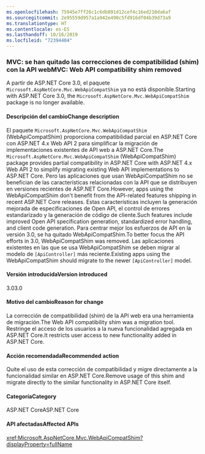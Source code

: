 ```yaml
---
ms.openlocfilehash: 75945e7ff26c1c6db891d12cef4c16ed210da6af
ms.sourcegitcommit: 2e95559d957a1a942e490c5fd916df04b39d73a9
ms.translationtype: HT
ms.contentlocale: es-ES
ms.lasthandoff: 10/16/2019
ms.locfileid: "72394404"
---
```

### <a name="mvc-web-api-compatibility-shim-removed"></a><span data-ttu-id="ad79d-101">MVC: se han quitado las correcciones de compatibilidad (shim) con la API web</span><span class="sxs-lookup"><span data-stu-id="ad79d-101">MVC: Web API compatibility shim removed</span></span>

<span data-ttu-id="ad79d-102">A partir de ASP.NET Core 3.0, el paquete `Microsoft.AspNetCore.Mvc.WebApiCompatShim` ya no está disponible.</span><span class="sxs-lookup"><span data-stu-id="ad79d-102">Starting with ASP.NET Core 3.0, the `Microsoft.AspNetCore.Mvc.WebApiCompatShim` package is no longer available.</span></span>

#### <a name="change-description"></a><span data-ttu-id="ad79d-103">Descripción del cambio</span><span class="sxs-lookup"><span data-stu-id="ad79d-103">Change description</span></span>

<span data-ttu-id="ad79d-104">El paquete `Microsoft.AspNetCore.Mvc.WebApiCompatShim` (WebApiCompatShim) proporciona compatibilidad parcial en ASP.NET Core con ASP.NET 4.x Web API 2 para simplificar la migración de implementaciones existentes de API web a ASP.NET Core.</span><span class="sxs-lookup"><span data-stu-id="ad79d-104">The `Microsoft.AspNetCore.Mvc.WebApiCompatShim` (WebApiCompatShim) package provides partial compatibility in ASP.NET Core with ASP.NET 4.x Web API 2 to simplify migrating existing Web API implementations to ASP.NET Core.</span></span> <span data-ttu-id="ad79d-105">Pero las aplicaciones que usan WebApiCompatShim no se benefician de las características relacionadas con la API que se distribuyen en versiones recientes de ASP.NET Core.</span><span class="sxs-lookup"><span data-stu-id="ad79d-105">However, apps using the WebApiCompatShim don't benefit from the API-related features shipping in recent ASP.NET Core releases.</span></span> <span data-ttu-id="ad79d-106">Estas características incluyen la generación mejorada de especificaciones de Open API, el control de errores estandarizado y la generación de código de cliente.</span><span class="sxs-lookup"><span data-stu-id="ad79d-106">Such features include improved Open API specification generation, standardized error handling, and client code generation.</span></span> <span data-ttu-id="ad79d-107">Para centrar mejor los esfuerzos de API en la versión 3.0, se ha quitado WebApiCompatShim.</span><span class="sxs-lookup"><span data-stu-id="ad79d-107">To better focus the API efforts in 3.0, WebApiCompatShim was removed.</span></span> <span data-ttu-id="ad79d-108">Las aplicaciones existentes en las que se usa WebApiCompatShim se deben migrar al modelo de `[ApiController]` más reciente.</span><span class="sxs-lookup"><span data-stu-id="ad79d-108">Existing apps using the WebApiCompatShim should migrate to the newer `[ApiController]` model.</span></span>

#### <a name="version-introduced"></a><span data-ttu-id="ad79d-109">Versión introducida</span><span class="sxs-lookup"><span data-stu-id="ad79d-109">Version introduced</span></span>

<span data-ttu-id="ad79d-110">3.0</span><span class="sxs-lookup"><span data-stu-id="ad79d-110">3.0</span></span>

#### <a name="reason-for-change"></a><span data-ttu-id="ad79d-111">Motivo del cambio</span><span class="sxs-lookup"><span data-stu-id="ad79d-111">Reason for change</span></span>

<span data-ttu-id="ad79d-112">La corrección de compatibilidad (shim) de la API web era una herramienta de migración.</span><span class="sxs-lookup"><span data-stu-id="ad79d-112">The Web API compatibility shim was a migration tool.</span></span> <span data-ttu-id="ad79d-113">Restringe el acceso de los usuarios a la nueva funcionalidad agregada en ASP.NET Core.</span><span class="sxs-lookup"><span data-stu-id="ad79d-113">It restricts user access to new functionality added in ASP.NET Core.</span></span>

#### <a name="recommended-action"></a><span data-ttu-id="ad79d-114">Acción recomendada</span><span class="sxs-lookup"><span data-stu-id="ad79d-114">Recommended action</span></span>

<span data-ttu-id="ad79d-115">Quite el uso de esta corrección de compatibilidad y migre directamente a la funcionalidad similar en ASP.NET Core.</span><span class="sxs-lookup"><span data-stu-id="ad79d-115">Remove usage of this shim and migrate directly to the similar functionality in ASP.NET Core itself.</span></span>

#### <a name="category"></a><span data-ttu-id="ad79d-116">Categoría</span><span class="sxs-lookup"><span data-stu-id="ad79d-116">Category</span></span>

<span data-ttu-id="ad79d-117">ASP.NET Core</span><span class="sxs-lookup"><span data-stu-id="ad79d-117">ASP.NET Core</span></span>

#### <a name="affected-apis"></a><span data-ttu-id="ad79d-118">API afectadas</span><span class="sxs-lookup"><span data-stu-id="ad79d-118">Affected APIs</span></span>

<xref:Microsoft.AspNetCore.Mvc.WebApiCompatShim?displayProperty=fullName>

<!--

#### Affected APIs

N:Microsoft.AspNetCore.Mvc.WebApiCompatShim

-->
